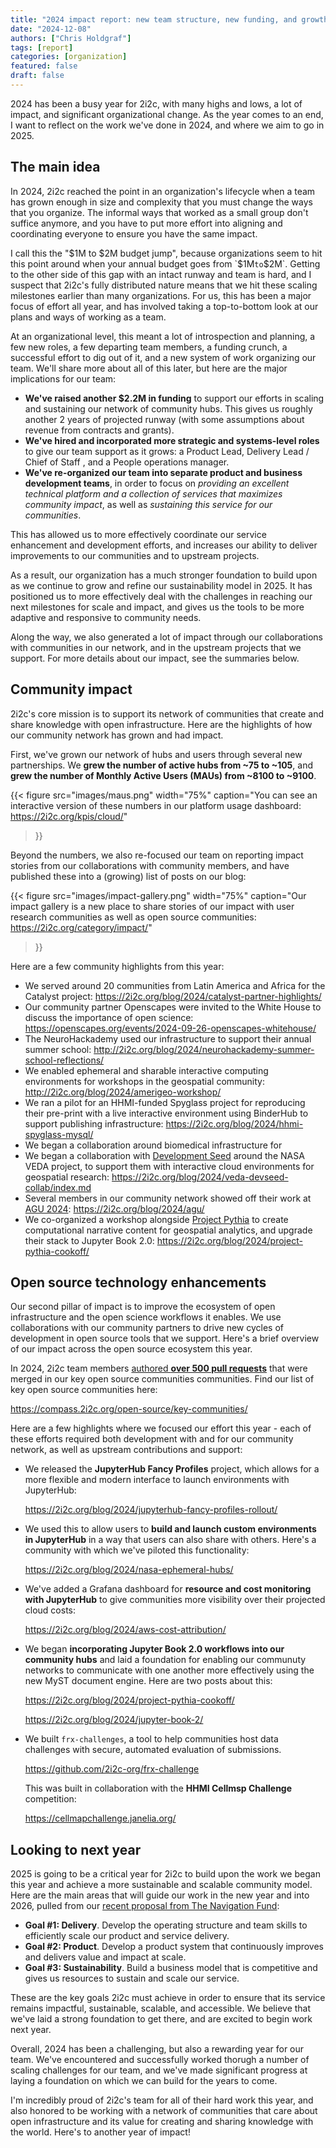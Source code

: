 ```yaml
---
title: "2024 impact report: new team structure, new funding, and growth in our network"
date: "2024-12-08"
authors: ["Chris Holdgraf"]
tags: [report]
categories: [organization]
featured: false
draft: false
---
```


2024 has been a busy year for 2i2c, with many highs and lows, a lot of impact, and significant organizational change. As the year comes to an end, I want to reflect on the work we've done in 2024, and where we aim to go in 2025.

## The main idea

In 2024, 2i2c reached the point in an organization's lifecycle when a team has grown enough in size and complexity that you must change the ways that you organize. The informal ways that worked as a small group don't suffice anymore, and you have to put more effort into aligning and coordinating everyone to ensure you have the same impact.

I call this the "$1M to $2M budget jump", because organizations seem to hit this point around when your annual budget goes from `$1M` to `$2M`. Getting to the other side of this gap with an intact runway and team is hard, and I suspect that 2i2c's fully distributed nature means that we hit these scaling milestones earlier than many organizations. For us, this has been a major focus of effort all year, and has involved taking a top-to-bottom look at our plans and ways of working as a team.

At an organizational level, this meant a lot of introspection and planning, a few new roles, a few departing team members, a funding crunch, a successful effort to dig out of it, and a new system of work organizing our team. We'll share more about all of this later, but here are the major implications for our team:

- **We've raised another $2.2M in funding** to support our efforts in scaling and sustaining our network of community hubs. This gives us roughly another 2 years of projected runway (with some assumptions about revenue from contracts and grants).
- **We've hired and incorporated more strategic and systems-level roles** to give our team support as it grows: a Product Lead, Delivery Lead / Chief of Staff , and a People operations manager.
- **We've re-organized our team into separate product and business development teams**, in order to focus on _providing an excellent technical platform and a collection of services that maximizes community impact_, as well as _sustaining this service for our communities_.

This has allowed us to more effectively coordinate our service enhancement and development efforts, and increases our ability to deliver improvements to our communities and to upstream projects.

As a result, our organization has a much stronger foundation to build upon as we continue to grow and refine our sustainability model in 2025. It has positioned us to more effectively deal with the challenges in reaching our next milestones for scale and impact, and gives us the tools to be more adaptive and responsive to community needs.

Along the way, we also generated a lot of impact through our collaborations with communities in our network, and in the upstream projects that we support. For more details about our impact, see the summaries below.

## Community impact

2i2c's core mission is to support its network of communities that create and share knowledge with open infrastructure. Here are the highlights of how our community network has grown and had impact.

First, we've grown our network of hubs and users through several new partnerships. We **grew the number of active hubs from ~75 to ~105**, and **grew the number of Monthly Active Users (MAUs) from ~8100 to ~9100**.

{{< figure
  src="images/maus.png"
  width="75%"
  caption="You can see an interactive version of these numbers in our platform usage dashboard: https://2i2c.org/kpis/cloud/"
>}}

Beyond the numbers, we also re-focused our team on reporting impact stories from our collaborations with community members, and have published these into a (growing) list of posts on our blog:

{{< figure
  src="images/impact-gallery.png"
  width="75%"
  caption="Our impact gallery is a new place to share stories of our impact with user research communities as well as open source communities: https://2i2c.org/category/impact/"
>}}

Here are a few community highlights from this year:

- We served around 20 communities from Latin America and Africa for the Catalyst project: https://2i2c.org/blog/2024/catalyst-partner-highlights/
- Our community partner Openscapes were invited to the White House to discuss the importance of open science: https://openscapes.org/events/2024-09-26-openscapes-whitehouse/
- The NeuroHackademy used our infrastructure to support their annual summer school: http://2i2c.org/blog/2024/neurohackademy-summer-school-reflections/
- We enabled ephemeral and sharable interactive computing environments for workshops in the geospatial community: http://2i2c.org/blog/2024/amerigeo-workshop/
- We ran a pilot for an HHMI-funded Spyglass project for reproducing their pre-print with a live interactive environment using BinderHub to support publishing infrastructure: https://2i2c.org/blog/2024/hhmi-spyglass-mysql/
- We began a collaboration around biomedical infrastructure for 
- We began a collaboration with [Development Seed](https://developmentseed.org/) around the NASA VEDA project, to support them with interactive cloud environments for geospatial research: https://2i2c.org/blog/2024/veda-devseed-collab/index.md
- Several members in our community network showed off their work at [AGU 2024](https://www.agu.org/annual-meeting): https://2i2c.org/blog/2024/agu/
- We co-organized a workshop alongside [Project Pythia](https://projectpythia.org/) to create computational narrative content for geospatial analytics, and upgrade their stack to Jupyter Book 2.0: https://2i2c.org/blog/2024/project-pythia-cookoff/


## Open source technology enhancements

Our second pillar of impact is to improve the ecosystem of open infrastructure and the open science workflows it enables. We use collaborations with our community partners to drive new cycles of development in open source tools that we support. Here's a brief overview of our impact across the open source ecosystem this year.

In 2024, 2i2c team members [authored **over 500 pull requests**](https://github.com/search?q=author%3Acholdgraf+author%3Aharoldcampbell+author%3Aaprilmj+author%3Acolliand+author%3Ajmunroe+author%3Ajnywong+author%3AGman0909+author%3AconsideRatio+author%3Ageorgianaelena+author%3Asgibson91+author%3Ayuvipanda+author%3Aagoose77+org%3Ajupyter+org%3Ajupyter-server+org%3Ajupyterhub+org%3Ajupyterlab+org%3Abinder-examples+org%3Aexecutablebooks+org%3Acryptnono+org%3Adask+org%3Apydata+org%3Arocker-org+org%3Apangeo-data+org%3Ajupyter-book+is%3Apr+merged%3A%3E%3D2024-01-01&type=pullrequests) that were merged in our key open source communities communities. Find our list of key open source communities here:

https://compass.2i2c.org/open-source/key-communities/

Here are a few highlights where we focused our effort this year - each of these efforts required both development with and for our community network, as well as upstream contributions and support:

- We released the **JupyterHub Fancy Profiles** project, which allows for a more flexible and modern interface to launch environments with JupyterHub: 

  https://2i2c.org/blog/2024/jupyterhub-fancy-profiles-rollout/
- We used this to allow users to **build and launch custom environments in JupyterHub** in a way that users can also share with others. Here's a community with which we've piloted this functionality:

  https://2i2c.org/blog/2024/nasa-ephemeral-hubs/
- We've added a Grafana dashboard for **resource and cost monitoring with JupyterHub** to give communities more visibility over their projected cloud costs:

  https://2i2c.org/blog/2024/aws-cost-attribution/
- We began **incorporating Jupyter Book 2.0 workflows into our community hubs** and laid a foundation for enabling our communuty networks to communicate with one another more effectively using the new MyST document engine. Here are two posts about this:

  https://2i2c.org/blog/2024/project-pythia-cookoff/

  https://2i2c.org/blog/2024/jupyter-book-2/
- We built `frx-challenges`, a tool to help communities host data challenges with secure, automated evaluation of submissions.

  https://github.com/2i2c-org/frx-challenge
  
  This was built in collaboration with the **HHMI Cellmsp Challenge** competition:

  https://cellmapchallenge.janelia.org/


## Looking to next year

2025 is going to be a critical year for 2i2c to build upon the work we began this year and achieve a more sustainable and scalable community model. Here are the main areas that will guide our work in the new year and into 2026, pulled from our [recent proposal from The Navigation Fund](/blog/2024/funding-navigation/index.md):

- **Goal #1: Delivery**. Develop the operating structure and team skills to
efficiently scale our product and service delivery.
- **Goal #2: Product**. Develop a product system that continuously improves and
delivers value and impact at scale.
- **Goal #3: Sustainability**. Build a business model that is competitive and gives
us resources to sustain and scale our service.

These are the key goals 2i2c must achieve in order to ensure that its service remains impactful, sustainable, scalable, and accessible. We believe that we've laid a strong foundation to get there, and are excited to begin work next year.

Overall, 2024 has been a challenging, but also a rewarding year for our team. We've encountered and successfully worked thorugh a number of scaling challenges for our team, and we've made significant progress at laying a foundation on which we can build for the years to come.

I'm incredibly proud of 2i2c's team for all of their hard work this year, and also honored to be working with a network of communities that care about open infrastructure and its value for creating and sharing knowledge with the world. Here's to another year of impact!

